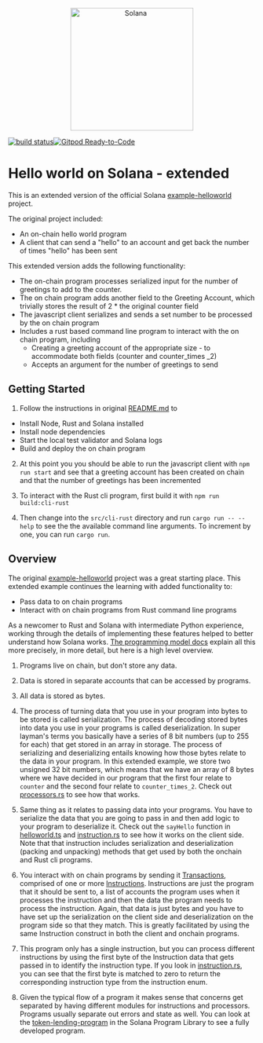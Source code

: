 <p align="center">
  <a href="https://solana.com">
    <img alt="Solana" src="https://i.imgur.com/uBVzyX3.png" width="250" />
  </a>
</p>

[![build status](https://github.com/CalebEverett/example-helloworld/actions/workflows/main.yml/badge.svg)](https://github.com/CalebEverett/example-helloworld/actions/workflows/main.yml)[![Gitpod
Ready-to-Code](https://img.shields.io/badge/Gitpod-Ready--to--Code-blue?logo=gitpod)](https://gitpod.io/#https://github.com/CalebEverett/example-helloworld)


# Hello world on Solana - extended

This is an extended version of the official Solana [example-helloworld](https://github.com/solana-labs/example-helloworld) project.

The original project included:

* An on-chain hello world program
* A client that can send a "hello" to an account and get back the number of
  times "hello" has been sent

This extended version adds the following functionality:

* The on-chain program processes serialized input for the number of greetings to
  add to the counter.
* The on chain program adds another field to the Greeting Account, which trivially
  stores the result of 2 * the original counter field
* The javascript client serializes and sends a set number to be processed by the on
  chain program
* Includes a rust based command line program to interact with the on chain program, including
  * Creating a greeting account of the appropriate size - to accommodate both fields (counter and counter_times _2)
  * Accepts an argument for the number of greetings to send

## Getting Started

1. Follow the instructions in original [README.md](README_original.md) to

  * Install Node, Rust and Solana installed
  * Install node dependencies
  * Start the local test validator and Solana logs
  * Build and deploy the on chain program
  
2. At this point you you should be able to run the javascript client with `npm run start` and
    see that a greeting account has been created on chain and that the number of greetings 
    has been incremented

3. To interact with the Rust cli program, first build it with `npm run build:cli-rust`

4. Then change into the `src/cli-rust` directory and run `cargo run -- --help` to see the
    the available command line arguments. To increment by one, you can run `cargo run`.


## Overview

The original [example-helloworld](https://github.com/solana-labs/example-helloworld) project was a great
starting place. This extended example continues the learning with added functionality to:

* Pass data to on chain programs
* Interact with on chain programs from Rust command line programs

As a newcomer to Rust and Solana with intermediate Python experience, working through the details of implementing these features helped to better understand how Solana works. [The programming model docs](https://docs.solana.com/developing/programming-model/overview) explain all this more precisely, in more detail, but here is a high level overview.

1. Programs live on chain, but don't store any data.

2. Data is stored in separate accounts that can be accessed by programs.

3. All data is stored as bytes.

4. The process of turning data that you use in your program into bytes to be
  stored is called serialization. The process of decoding stored bytes into
  data you use in your programs is called deserialization. In super layman's terms
  you basically have a series of 8 bit numbers (up to 255 for each) that get stored in an
  array in storage. The process of serializing and deserializing entails knowing how those bytes
  relate to the data in your program. In this extended example, we store two unsigned 32 bit numbers, which means that we have an array of 8 bytes where we have decided in our program that the first four
  relate to `counter` and the second four relate to `counter_times_2`. Check out [processors.rs](src/program-rust/src/processor.rs) to see how that works.

5. Same thing as it relates to passing data into your programs. You have to serialize the data that
  you are going to pass in and then add logic to your program to deserialize it. Check out the `sayHello` function in [helloworld.ts](src/client/hello_world.ts) and [instruction.rs](src/program-rust/src/instruction.rs) to see how it works on the client side. Note that that instruction includes serialization and deserialization (packing and unpacking) methods that get used by both the onchain and Rust cli programs.

6. You interact with on chain programs by sending it [Transactions](src/program-rust/src/instruction.rs), comprised of one or more [Instructions](https://docs.rs/solana-program/1.8.0/solana_program/instruction/struct.Instruction.html). Instructions are just the program that it should be sent to, a list of accounts the program uses when it processes the instruction and then the data the program needs to process the instruction. Again, that data is just bytes and you have to have set up the serialization on the client side and deserialization on the program side so that they match. This is greatly facilitated by using the same Instruction construct in both the client and onchain programs.

7. This program only has a single instruction, but you can process different instructions by using the first byte of the Instruction data that gets passed in to identify the instruction type. If you look in [instruction.rs](src/program-rust/src/instruction.rs), you can see that the first
byte is matched to zero to return the corresponding instruction type from the instruction enum.

8. Given the typical flow of a program it makes sense that concerns get separated by having different modules for instructions and processors. Programs usually separate out errors and state as well. You can look at the [token-lending-program](https://github.com/solana-labs/solana-program-library/tree/master/token-lending/program/src) in the Solana Program Library to see a fully developed program.



    
        

